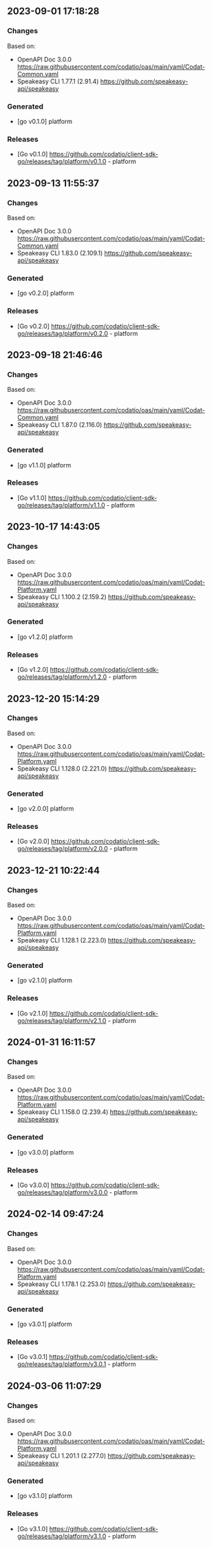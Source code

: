

## 2023-09-01 17:18:28
### Changes
Based on:
- OpenAPI Doc 3.0.0 https://raw.githubusercontent.com/codatio/oas/main/yaml/Codat-Common.yaml
- Speakeasy CLI 1.77.1 (2.91.4) https://github.com/speakeasy-api/speakeasy
### Generated
- [go v0.1.0] platform
### Releases
- [Go v0.1.0] https://github.com/codatio/client-sdk-go/releases/tag/platform/v0.1.0 - platform

## 2023-09-13 11:55:37
### Changes
Based on:
- OpenAPI Doc 3.0.0 https://raw.githubusercontent.com/codatio/oas/main/yaml/Codat-Common.yaml
- Speakeasy CLI 1.83.0 (2.109.1) https://github.com/speakeasy-api/speakeasy
### Generated
- [go v0.2.0] platform
### Releases
- [Go v0.2.0] https://github.com/codatio/client-sdk-go/releases/tag/platform/v0.2.0 - platform

## 2023-09-18 21:46:46
### Changes
Based on:
- OpenAPI Doc 3.0.0 https://raw.githubusercontent.com/codatio/oas/main/yaml/Codat-Common.yaml
- Speakeasy CLI 1.87.0 (2.116.0) https://github.com/speakeasy-api/speakeasy
### Generated
- [go v1.1.0] platform
### Releases
- [Go v1.1.0] https://github.com/codatio/client-sdk-go/releases/tag/platform/v1.1.0 - platform

## 2023-10-17 14:43:05
### Changes
Based on:
- OpenAPI Doc 3.0.0 https://raw.githubusercontent.com/codatio/oas/main/yaml/Codat-Platform.yaml
- Speakeasy CLI 1.100.2 (2.159.2) https://github.com/speakeasy-api/speakeasy
### Generated
- [go v1.2.0] platform
### Releases
- [Go v1.2.0] https://github.com/codatio/client-sdk-go/releases/tag/platform/v1.2.0 - platform

## 2023-12-20 15:14:29
### Changes
Based on:
- OpenAPI Doc 3.0.0 https://raw.githubusercontent.com/codatio/oas/main/yaml/Codat-Platform.yaml
- Speakeasy CLI 1.128.0 (2.221.0) https://github.com/speakeasy-api/speakeasy
### Generated
- [go v2.0.0] platform
### Releases
- [Go v2.0.0] https://github.com/codatio/client-sdk-go/releases/tag/platform/v2.0.0 - platform

## 2023-12-21 10:22:44
### Changes
Based on:
- OpenAPI Doc 3.0.0 https://raw.githubusercontent.com/codatio/oas/main/yaml/Codat-Platform.yaml
- Speakeasy CLI 1.128.1 (2.223.0) https://github.com/speakeasy-api/speakeasy
### Generated
- [go v2.1.0] platform
### Releases
- [Go v2.1.0] https://github.com/codatio/client-sdk-go/releases/tag/platform/v2.1.0 - platform

## 2024-01-31 16:11:57
### Changes
Based on:
- OpenAPI Doc 3.0.0 https://raw.githubusercontent.com/codatio/oas/main/yaml/Codat-Platform.yaml
- Speakeasy CLI 1.158.0 (2.239.4) https://github.com/speakeasy-api/speakeasy
### Generated
- [go v3.0.0] platform
### Releases
- [Go v3.0.0] https://github.com/codatio/client-sdk-go/releases/tag/platform/v3.0.0 - platform

## 2024-02-14 09:47:24
### Changes
Based on:
- OpenAPI Doc 3.0.0 https://raw.githubusercontent.com/codatio/oas/main/yaml/Codat-Platform.yaml
- Speakeasy CLI 1.178.1 (2.253.0) https://github.com/speakeasy-api/speakeasy
### Generated
- [go v3.0.1] platform
### Releases
- [Go v3.0.1] https://github.com/codatio/client-sdk-go/releases/tag/platform/v3.0.1 - platform

## 2024-03-06 11:07:29
### Changes
Based on:
- OpenAPI Doc 3.0.0 https://raw.githubusercontent.com/codatio/oas/main/yaml/Codat-Platform.yaml
- Speakeasy CLI 1.201.1 (2.277.0) https://github.com/speakeasy-api/speakeasy
### Generated
- [go v3.1.0] platform
### Releases
- [Go v3.1.0] https://github.com/codatio/client-sdk-go/releases/tag/platform/v3.1.0 - platform